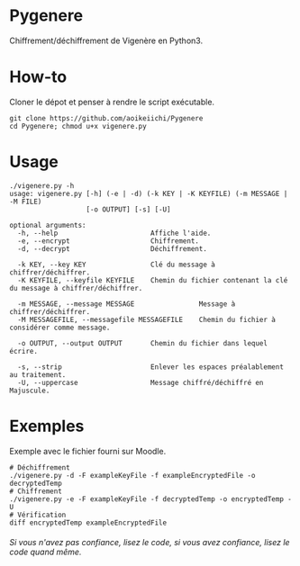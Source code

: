 # Pygenere  
Chiffrement/déchiffrement de Vigenère en Python3.  

# How-to  
Cloner le dépot et penser à rendre le script exécutable.  
```shell
git clone https://github.com/aoikeiichi/Pygenere
cd Pygenere; chmod u+x vigenere.py
```  

# Usage  
```
./vigenere.py -h  
usage: vigenere.py [-h] (-e | -d) (-k KEY | -K KEYFILE) (-m MESSAGE | -M FILE)  
                   [-o OUTPUT] [-s] [-U]  
  
optional arguments:  
  -h, --help                       Affiche l'aide.  
  -e, --encrypt                    Chiffrement.  
  -d, --decrypt                    Déchiffrement.  
  
  -k KEY, --key KEY                Clé du message à chiffrer/déchiffrer.  
  -K KEYFILE, --keyfile KEYFILE    Chemin du fichier contenant la clé du message à chiffrer/déchiffrer.

  -m MESSAGE, --message MESSAGE                Message à chiffrer/déchiffrer.
  -M MESSAGEFILE, --messagefile MESSAGEFILE    Chemin du fichier à considérer comme message.

  -o OUTPUT, --output OUTPUT       Chemin du fichier dans lequel écrire.

  -s, --strip                      Enlever les espaces préalablement au traitement.  
  -U, --uppercase                  Message chiffré/déchiffré en Majuscule.  
```

# Exemples  
Exemple avec le fichier fourni sur Moodle.
```shell
# Déchiffrement
./vigenere.py -d -F exampleKeyFile -f exampleEncryptedFile -o decryptedTemp
# Chiffrement
./vigenere.py -e -F exampleKeyFile -f decryptedTemp -o encryptedTemp -U
# Vérification
diff encryptedTemp exampleEncryptedFile
```  

###### Si vous n'avez pas confiance, lisez le code, si vous avez confiance, lisez le code quand même.  
